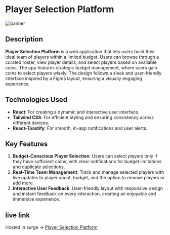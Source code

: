 # **Player Selection Platform**

![banner](https://i.ibb.co.com/8bMV07L/Screenshot-2024-10-26-210324.png)

## Description
**Player Selection Platform** is a web application that lets users build their ideal team of players within a limited budget. Users can browse through a curated roster, view player details, and select players based on available coins. The app features strategic budget management, where users gain coins to select players wisely. The design follows a sleek and user-friendly interface inspired by a Figma layout, ensuring a visually engaging experience.

## Technologies Used
- **React**: For creating a dynamic and interactive user interface.
- **Tailwind CSS**: For efficient styling and ensuring consistency across different devices.
- **React-Toastify**: For smooth, in-app notifications and user alerts.

## Key Features
1. **Budget-Conscious Player Selection**: Users can select players only if they have sufficient coins, with clear notifications for budget limitations and duplicate selections.
2. **Real-Time Team Management**: Track and manage selected players with live updates to player count, budget, and the option to remove players or add more.
3. **Interactive User Feedback**: User-friendly layout with responsive design and instant feedback on every interaction, creating an enjoyable and immersive experience.

## live link
Hosted in surge -> [Player Selection Platform](https://nonchalant-glove.surge.sh/)
